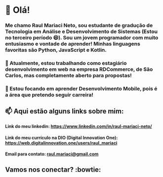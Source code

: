 # 👋 Olá! 
### Me chamo Raul Mariaci Neto, sou estudante de gradução de Tecnologia em Análise e Desenvolvimento de Sistemas (Estou no terceiro período 😄). Sou um jovem programador com muito entusiasmo e vontade de aprender! Minhas linguagens favoritas são Python, JavaScript e Kotlin.
### 🔭 Atualmente, estou trabalhando como estagiário desenvolvimento em web na empresa RDCommerce, de São Carlos, mas completamente aberto para propostas! 
### 🌱 Estou focando em aprender Desenvolvimento Mobile, pois é a área que pretendo seguir carreira! 

## 📫 Aqui estão alguns links sobre mim: 
#### Link do meu linkedin: https://www.linkedin.com/in/raul-mariaci-neto/
#### Link do meu currículo na DIO (Digital Innovation One): https://web.digitalinnovation.one/users/raul_mariaci
#### Email para contato: raul.mariaci@gmail.com

## Vamos nos conectar? :bowtie:
